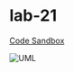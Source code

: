 # lab-21

[Code Sandbox](https://codesandbox.io/embed/github/clayton-jones/lab-21/tree/master/?fontsize=14&hidenavigation=1&theme=dark)


![UML]()
